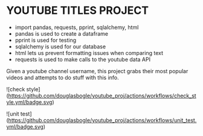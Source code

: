 # YOUTUBE TITLES PROJECT
* import pandas, requests, pprint, sqlalchemy, html
* pandas is used to create a dataframe
* pprint is used for testing
* sqlalchemy is used for our database
* html lets us prevent formatting issues when comparing text
* requests is used to make calls to the youtube data API

Given a youtube channel username, this project grabs their most popular videos
and attempts to do stuff with this info.

![check style]
(https://github.com/douglasbogle/youtube_proj/actions/workflows/check_style.yml/badge.svg)

![unit test]
(https://github.com/douglasbogle/youtube_proj/actions/workflows/unit_test.yml/badge.svg)
